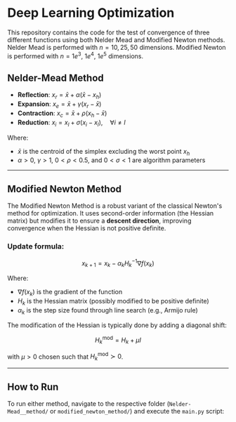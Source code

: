 # Deep Learning Optimization
This repository contains the code for the test of convergence of three different functions using both Nelder Mead and Modified Newton methods.
Nelder Mead is performed with $n=10,25,50$ dimensions.
Modified Newton is performed with $n=1e^3$, $1e^4$, $1e^5$ dimensions.

## Nelder-Mead Method

- **Reflection**: $x_r = \bar{x} + \alpha(\bar{x} - x_h)$
- **Expansion**:  $x_e = \bar{x} + \gamma(x_r - \bar{x})$
- **Contraction**: $x_c = \bar{x} + \rho(x_h - \bar{x})$
- **Reduction**: $x_i = x_l + \sigma(x_i - x_l), \quad \forall i \neq l$

Where:
- $\bar{x}$ is the centroid of the simplex excluding the worst point $x_h$
- $\alpha > 0$, $\gamma > 1$, $0 < \rho < 0.5$, and $0 < \sigma < 1$ are algorithm parameters

---

## Modified Newton Method

The Modified Newton Method is a robust variant of the classical Newton's method for optimization. It uses second-order information (the Hessian matrix) but modifies it to ensure a **descent direction**, improving convergence when the Hessian is not positive definite.

### Update formula:

$$
x_{k+1} = x_k - \alpha_k H_k^{-1} \nabla f(x_k)
$$

Where:
- $\nabla f(x_k)$ is the gradient of the function
- $H_k$ is the Hessian matrix (possibly modified to be positive definite)
- $\alpha_k$ is the step size found through line search (e.g., Armijo rule)

The modification of the Hessian is typically done by adding a diagonal shift:

$$
H_k^{\text{mod}} = H_k + \mu I
$$

with $\mu > 0$ chosen such that $H_k^{\text{mod}} \succ 0$.

---

## How to Run

To run either method, navigate to the respective folder (`Nelder-Mead__method/` or `modified_newton_method/`) and execute the `main.py` script:
